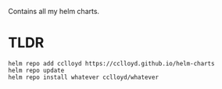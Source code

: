 Contains all my helm charts.

# TLDR

```shell
helm repo add cclloyd https://cclloyd.github.io/helm-charts
helm repo update
helm repo install whatever cclloyd/whatever
```


